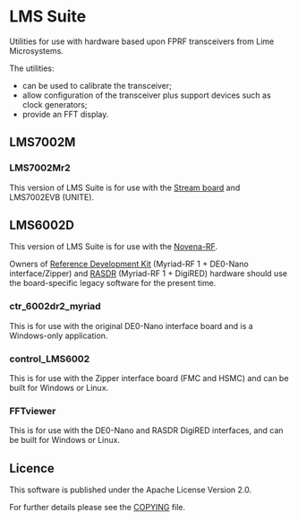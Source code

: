 # LMS Suite

Utilities for use with hardware based upon FPRF transceivers from Lime Microsystems.

The utilities:

* can be used to calibrate the transceiver;
* allow configuration of the transceiver plus support devices such as clock generators;
* provide an FFT display.

## LMS7002M

### LMS7002Mr2

This version of LMS Suite is for use with the [Stream board](https://myriadrf.org/projects/stream/) and LMS7002EVB (UNITE).

## LMS6002D

This version of LMS Suite is for use with the [Novena-RF](https://myriadrf.org/projects/novena-rf/).

Owners of [Reference Development Kit](https://myriadrf.org/projects/rdk/) (Myriad-RF 1 + DE0-Nano interface/Zipper) and [RASDR](https://myriadrf.org/projects/rasdr/) (Myriad-RF 1 + DigiRED) hardware should use the board-specific legacy software for the present time.

### ctr_6002dr2_myriad

This is for use with the original DE0-Nano interface board and is a Windows-only application.

### control_LMS6002

This is for use with the Zipper interface board (FMC and HSMC) and can be built for Windows or Linux.

### FFTviewer

This is for use with the DE0-Nano and RASDR DigiRED interfaces, and can be built for Windows or Linux.

Licence
-------

This software is published under the Apache License Version 2.0.

For further details please see the [COPYING](https://raw.github.com/myriadrf/lms-suite/master/COPYING) file.

